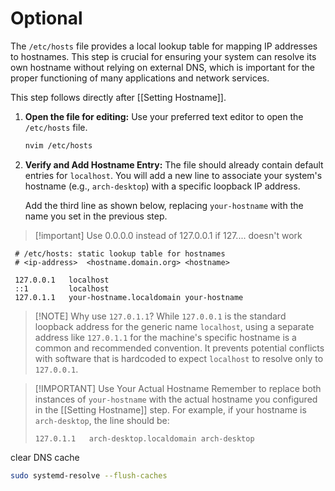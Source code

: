 # Optional

The `/etc/hosts` file provides a local lookup table for mapping IP addresses to hostnames. This step is crucial for ensuring your system can resolve its own hostname without relying on external DNS, which is important for the proper functioning of many applications and network services.

This step follows directly after [[Setting Hostname]].

1.  **Open the file for editing:**
    Use your preferred text editor to open the `/etc/hosts` file.

    ```bash
    nvim /etc/hosts
    ```

2.  **Verify and Add Hostname Entry:**
    The file should already contain default entries for `localhost`. You will add a new line to associate your system's hostname (e.g., `arch-desktop`) with a specific loopback IP address.

    Add the third line as shown below, replacing `your-hostname` with the name you set in the previous step.


> [!important] Use 0.0.0.0 instead of 127.0.0.1 if 127.... doesn't work


   ```text
    # /etc/hosts: static lookup table for hostnames
    # <ip-address>  <hostname.domain.org> <hostname>
    
    127.0.0.1   localhost
    ::1         localhost
    127.0.1.1   your-hostname.localdomain your-hostname
```

> [!NOTE] Why use `127.0.1.1`?
> While `127.0.0.1` is the standard loopback address for the generic name `localhost`, using a separate address like `127.0.1.1` for the machine's specific hostname is a common and recommended convention. It prevents potential conflicts with software that is hardcoded to expect `localhost` to resolve only to `127.0.0.1`.

> [!IMPORTANT] Use Your Actual Hostname
> Remember to replace both instances of `your-hostname` with the actual hostname you configured in the [[Setting Hostname]] step. For example, if your hostname is `arch-desktop`, the line should be:
> ```text
> 127.0.1.1   arch-desktop.localdomain arch-desktop




clear DNS cache 
```bash
sudo systemd-resolve --flush-caches
```